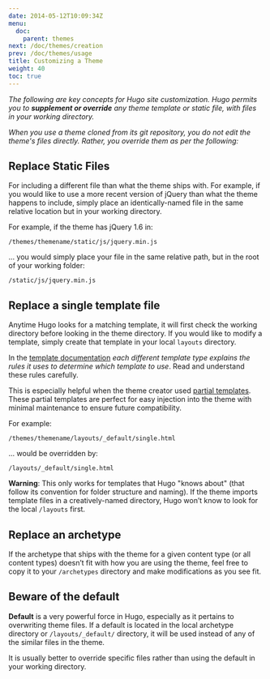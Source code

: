 ```yaml
---
date: 2014-05-12T10:09:34Z
menu:
  doc:
    parent: themes
next: /doc/themes/creation
prev: /doc/themes/usage
title: Customizing a Theme
weight: 40
toc: true
---
```


_The following are key concepts for Hugo site customization. Hugo permits you to **supplement or override** any theme template or static file, with files in your working directory._

_When you use a theme cloned from its git repository, you do not edit the theme's files directly. Rather, you override them as per the following:_

## Replace Static Files

For including a different file than what the theme ships with. For example, if you would like to use a more recent version of jQuery than what the theme happens to include, simply place an identically-named file in the same relative location but in your working directory.

For example, if the theme has jQuery 1.6 in:

    /themes/themename/static/js/jquery.min.js

... you would simply place your file in the same relative path, but in the root of your working folder:

    /static/js/jquery.min.js

## Replace a single template file

Anytime Hugo looks for a matching template, it will first check the working directory before looking in the theme directory. If you would like to modify a template, simply create that template in your local `layouts` directory.

In the [template documentation](/doc/templates/overview/) _each different template type explains the rules it uses to determine which template to use_. Read and understand these rules carefully.

This is especially helpful when the theme creator used [partial templates](/doc/templates/partials/). These partial templates are perfect for easy injection into the theme with minimal maintenance to ensure future compatibility.

For example:

    /themes/themename/layouts/_default/single.html

... would be overridden by:

    /layouts/_default/single.html

**Warning**: This only works for templates that Hugo "knows about" (that follow its convention for folder structure and naming). If the theme imports template files in a creatively-named directory, Hugo won’t know to look for the local `/layouts` first.

## Replace an archetype

If the archetype that ships with the theme for a given content type (or all content types) doesn’t fit with how you are using the theme, feel free to copy it to your `/archetypes` directory and make modifications as you see fit.

## Beware of the default

**Default** is a very powerful force in Hugo, especially as it pertains to overwriting theme files. If a default is located in the local archetype directory or `/layouts/_default/` directory, it will be used instead of any of the similar files in the theme.

It is usually better to override specific files rather than using the default in your working directory.
